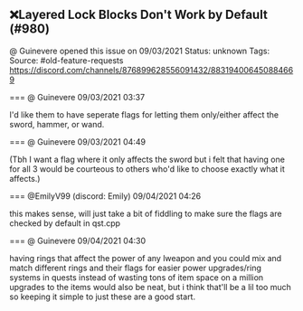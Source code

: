 ## ❌Layered Lock Blocks Don't Work by Default (#980)
@ Guinevere opened this issue on 09/03/2021
Status: unknown
Tags: 
Source: #old-feature-requests https://discord.com/channels/876899628556091432/883194006450884669


=== @ Guinevere 09/03/2021 03:37

I'd like them to have seperate flags for letting them only/either affect the sword, hammer, or wand.

=== @ Guinevere 09/03/2021 04:49

(Tbh I want a flag where it only affects the sword but i felt that having one for all 3 would be courteous to others who'd like to choose exactly what it affects.)

=== @EmilyV99 (discord: Emily) 09/04/2021 04:26

this makes sense, will just take a bit of fiddling to make sure the flags are checked by default in qst.cpp

=== @ Guinevere 09/04/2021 04:30

having rings that affect the power of any lweapon and you could mix and match different rings and their flags for easier power upgrades/ring systems in quests instead of wasting tons of item space on a million upgrades to the items would also be neat, but i think that'll be a lil too much
so keeping it simple to just these are a good start.
